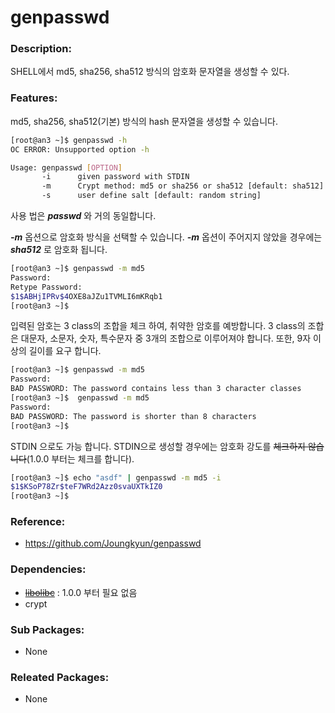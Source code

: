 # genpasswd

### Description:

SHELL에서 md5, sha256, sha512 방식의 암호화 문자열을 생성할 수 있다.

### Features:

md5, sha256, sha512(기본) 방식의 hash 문자열을 생성할 수 있습니다.

```bash
[root@an3 ~]$ genpasswd -h
OC ERROR: Unsupported option -h

Usage: genpasswd [OPTION]
       -i      given password with STDIN
       -m      Crypt method: md5 or sha256 or sha512 [default: sha512]
       -s      user define salt [default: random string]
```

사용 법은 ***passwd*** 와 거의 동일합니다.

***-m*** 옵션으로 암호화 방식을 선택할 수 있습니다. ***-m*** 옵션이 주어지지 않았을 경우에는 ***sha512*** 로 암호화 됩니다.

```bash
[root@an3 ~]$ genpasswd -m md5
Password:
Retype Password:
$1$ABHjIPRv$4OXE8aJZu1TVMLI6mKRqb1
[root@an3 ~]$
```

입력된 암호는 3 class의 조합을 체크 하여, 취약한 암호를 예방합니다. 3 class의 조합은 대문자, 소문자, 숫자, 특수문자 중 3개의 조합으로 이루어져야 합니다. 또한, 9자 이상의 길이를 요구 합니다.

```bash
[root@an3 ~]$ genpasswd -m md5
Password:
BAD PASSWORD: The password contains less than 3 character classes
[root@an3 ~]$  genpasswd -m md5
Password:
BAD PASSWORD: The password is shorter than 8 characters
[root@an3 ~]$
```

STDIN 으로도 가능 합니다. STDIN으로 생성할 경우에는 암호화 강도를 ~~체크하지 않습니다~~(1.0.0 부터는 체크를 합니다).

```bash
[root@an3 ~]$ echo "asdf" | genpasswd -m md5 -i
$1$KSoP78Zr$teF7WRd2Azz0svaUXTkIZ0
[root@an3 ~]$
```



### Reference:
* https://github.com/Joungkyun/genpasswd

### Dependencies:
* ~~[libolibc](pkg-core-olibc.md)~~ : 1.0.0 부터 필요 없음
* crypt

### Sub Packages:
* None

### Releated Packages:
* None